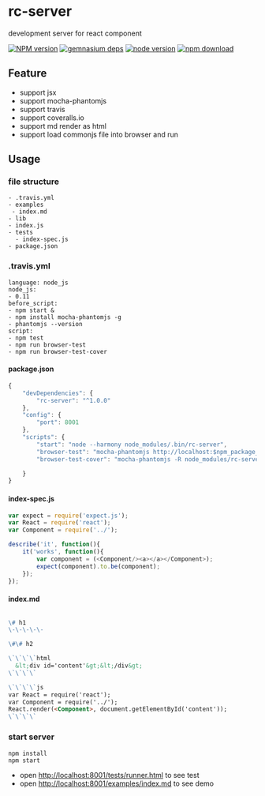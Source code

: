 # rc-server

development server for react component

[![NPM version][npm-image]][npm-url]
[![gemnasium deps][gemnasium-image]][gemnasium-url]
[![node version][node-image]][node-url]
[![npm download][download-image]][download-url]

[npm-image]: http://img.shields.io/npm/v/rc-server.svg?style=flat-square
[npm-url]: http://npmjs.org/package/rc-server
[travis-image]: https://img.shields.io/travis/react-component/server.svg?style=flat-square
[travis-url]: https://travis-ci.org/react-component/server
[coveralls-image]: https://img.shields.io/coveralls/react-component/server.svg?style=flat-square
[coveralls-url]: https://coveralls.io/r/react-component/server?branch=master
[gemnasium-image]: http://img.shields.io/gemnasium/react-component/server.svg?style=flat-square
[gemnasium-url]: https://gemnasium.com/react-component/server
[node-image]: https://img.shields.io/badge/node.js-%3E=_0.11-green.svg?style=flat-square
[node-url]: http://nodejs.org/download/
[download-image]: https://img.shields.io/npm/dm/rc-server.svg?style=flat-square
[download-url]: https://npmjs.org/package/rc-server

## Feature

* support jsx
* support mocha-phantomjs
* support travis
* support coveralls.io
* support md render as html
* support load commonjs file into browser and run


## Usage

### file structure

```
- .travis.yml
- examples
 - index.md
- lib
- index.js
- tests
  - index-spec.js
- package.json
```

### .travis.yml

```
language: node_js
node_js:
- 0.11
before_script:
- npm start &
- npm install mocha-phantomjs -g
- phantomjs --version
script:
- npm test
- npm run browser-test
- npm run browser-test-cover
```

#### package.json

```js
{
    "devDependencies": {
        "rc-server": "^1.0.0"
    },
    "config": {
        "port": 8001
    },
    "scripts": {
        "start": "node --harmony node_modules/.bin/rc-server",
        "browser-test": "mocha-phantomjs http://localhost:$npm_package_config_port/tests/runner.html",
        "browser-test-cover": "mocha-phantomjs -R node_modules/rc-server/node_modules/node-jscover/lib/reporters/mocha/console http://localhost:$npm_package_config_port/tests/runner.html?coverage"

    }
}
```

#### index-spec.js

```js
var expect = require('expect.js');
var React = require('react');
var Component = require('../');

describe('it', function(){
    it('works', function(){
        var component = (<Component/><a></a></Component>);
        expect(component).to.be(component);
    });
});
```

#### index.md

```md

\# h1
\-\-\-\-\-

\#\# h2

\`\`\`\`html
  &lt;div id='content'&gt;&lt;/div&gt;
\`\`\`\`

\`\`\`\`js
var React = require('react');
var Component = require('../');
React.render(<Component>, document.getElementById('content'));
\`\`\`\`

```


### start server

```
npm install
npm start
```

* open [http://localhost:8001/tests/runner.html](http://localhost:8001/tests/runner.html) to see test
* open [http://localhost:8001/examples/index.md](http://localhost:8001/examples/index.md) to see demo